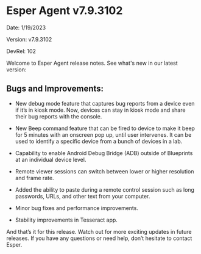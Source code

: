 # Esper Agent v7.9.3102

Date: 1/19/2023

Version: v7.9.3102

DevRel: 102

Welcome to Esper Agent release notes. See what's new in our latest version: 

## Bugs and Improvements: 

- New debug mode feature that captures bug reports from a device even if it’s in kiosk mode. Now, devices can stay in kiosk mode and share their bug reports with the console.

- New Beep command feature that can be fired to device to make it beep for 5 minutes with an onscreen pop up, until user intervenes. It can be used to identify a specific device from a bunch of devices in a lab.

- Capability to enable Android Debug Bridge (ADB) outside of Blueprints at an individual device level.

- Remote viewer sessions can switch between lower or higher resolution and frame rate.

- Added the ability to paste during a remote control session such as long passwords, URLs, and other text from your computer.

- Minor bug fixes and performance improvements.

- Stability improvements in Tesseract app.

And that’s it for this release. Watch out for more exciting updates in future releases. If you have any questions or need help, don’t hesitate to contact Esper.
